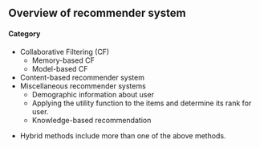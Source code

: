 ## Overview of recommender system 

#### Category
- Collaborative Filtering (CF)
  - Memory-based CF
  - Model-based CF
- Content-based recommender system
- Miscellaneous recommender systems
  - Demographic information about user
  - Applying the utility function to the items and determine its rank for user.
  - Knowledge-based recommendation
  
* Hybrid methods include more than one of the above methods.
